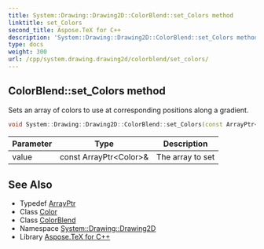 ```yaml
---
title: System::Drawing::Drawing2D::ColorBlend::set_Colors method
linktitle: set_Colors
second_title: Aspose.TeX for C++
description: 'System::Drawing::Drawing2D::ColorBlend::set_Colors method. Sets an array of colors to use at corresponding positions along a gradient in C++.'
type: docs
weight: 300
url: /cpp/system.drawing.drawing2d/colorblend/set_colors/
---
```

## ColorBlend::set_Colors method


Sets an array of colors to use at corresponding positions along a gradient.

```cpp
void System::Drawing::Drawing2D::ColorBlend::set_Colors(const ArrayPtr<Color> &value)
```


| Parameter | Type | Description |
| --- | --- | --- |
| value | const ArrayPtr\<Color\>\& | The array to set |

## See Also

* Typedef [ArrayPtr](../../../system/arrayptr/)
* Class [Color](../../../system.drawing/color/)
* Class [ColorBlend](../)
* Namespace [System::Drawing::Drawing2D](../../)
* Library [Aspose.TeX for C++](../../../)
